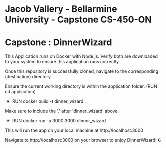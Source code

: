 # Jacob Vallery - Bellarmine University - Capstone CS-450-ON

# Capstone : DinnerWizard 
This Application runs on Docker with Node.js.
Verify both are downloaded to your system to ensure this application runs correctly. 

Once this repository is successfully cloned, navigate to the corresponding (destination) directory. 

Ensure the current working directory is within the application folder. (RUN cd application)

&nbsp;&#10028;&nbsp;&nbsp;RUN docker build -t dinner_wizard .

Make sure to include the '.' after 'dinner_wizard' above.

&nbsp;&#10028;&nbsp;&nbsp;RUN docker run -p 3000:3000 dinner_wizard

This will run the app on your local machine at http://localhost:3000

Navigate to http://localhost:3000 on your browser to enjoy DinnerWizard! &#9770;
